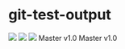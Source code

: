 # git-test-output
![](https://github.com/bayareawebpro/git-test-output/workflows/ci/badge.svg)
![](https://img.shields.io/badge/License-MIT-success.svg)
![](https://img.shields.io/badge/Version-1.0-blue.svg)
Master v1.0
Master v1.0
